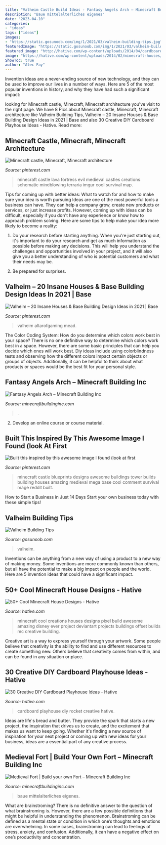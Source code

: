 ```yaml
---
title: "Valheim Castle Build Ideas - Fantasy Angels Arch – Minecraft Building Inc"
description: "Baue mittelalterliches eigenes"
date: "2023-04-10"
categories:
- "ideas"
tags: ["ideas"]
images:
- "https://static.gosunoob.com/img/1/2021/03/valheim-building-tips.jpg"
featuredImage: "https://static.gosunoob.com/img/1/2021/03/valheim-building-tips.jpg"
featured_image: "http://hative.com/wp-content/uploads/2014/04/cardboard-playhouse/12-rocket-cardboard-playhouse.jpg"
image: "https://hative.com/wp-content/uploads/2014/02/minecraft-houses/disneys-up-house-design-22.jpg"
ShowToc: true
author: "Alec Fay"
---
```



Invention ideas are a never-ending source of new technology, and they can be used to improve our lives in a number of ways. Here are 5 of the most popular inventions in history, and why they have had such a significant impact:

	

		
looking for Minecraft castle, Minecraft, Minecraft architecture you've visit to the right page. We have 8 Pics about Minecraft castle, Minecraft, Minecraft architecture like Valheim Building Tips, Valheim – 20 Insane Houses &amp; Base Building Design Ideas in 2021 | Base and also 30 Creative DIY Cardboard Playhouse Ideas - Hative. Read more:
		
    
## Minecraft Castle, Minecraft, Minecraft Architecture

<img loading=lazy src="https://i.pinimg.com/736x/1f/a2/c6/1fa2c61d55b3c9206ecd9e551253c811--minecraft-creations-minecraft-ideas.jpg" onerror="this.onerror=null;this.src='https://tse3.mm.bing.net/th?id=OIP.Y6SVP23WzPRPWbMy4PIwxgHaEK&amp;pid=15.1';" alt="Minecraft castle, Minecraft, Minecraft architecture">

_Source: pinterest.com_

>minecraft castle lava fortress evil medieval castles creations schematic mindblowing terraria imgur cool survival map. 

	

Tips for coming up with better ideas: What to watch for and how to make sure your idea is worth pursuing
Ideas are one of the most powerful tools a business can have. They can help a company grow, create new products or services, or just increase profits. However, coming up with ideas can be difficult, especially if you don't have any experience or know how to approach problem solving. Here are some tips to help make your idea more likely to become a reality:
1. Do your research before starting anything. When you're just starting out, it's important to do your research and get as much information as possible before making any decisions. This will help you understand the challenges and opportunities involved in your project, and it will also give you a better understanding of who is potential customers and what their needs may be.

2. Be prepared for surprises.

    
## Valheim – 20 Insane Houses &amp; Base Building Design Ideas In 2021 | Base

<img loading=lazy src="https://i.pinimg.com/736x/c2/e5/af/c2e5afb30000a4823adb8d9f49f5894d.jpg" onerror="this.onerror=null;this.src='https://tse3.mm.bing.net/th?id=OIP.lBB4A2Uh-HnE2pwUUfJatgHaEm&amp;pid=15.1';" alt="Valheim – 20 Insane Houses &amp; Base Building Design Ideas in 2021 | Base">

_Source: pinterest.com_

>valheim altarofgaming mead. 

	

The Color Coding System: How do you determine which colors work best in your space?
There is no one definitive way to determine which colors work best in a space. However, there are some basic principles that can help you decide which ones will work best. Diy ideas include using colorblindness tests and observing how the different colors impact certain objects or groups of objects. Additionally, it can be helpful to think about what products or spaces would be the best fit for your personal style.

    
## Fantasy Angels Arch – Minecraft Building Inc

<img loading=lazy src="https://minecraftbuildinginc.com/wp-content/uploads/formidable/5/Fantasy-Angels-Arch-DOWNLOAD-Minecraft-building-trees-river-circle-3.jpg" onerror="this.onerror=null;this.src='https://tse4.mm.bing.net/th?id=OIP.NyiX-NjGIfenmqW0LEbF-gHaEK&amp;pid=15.1';" alt="Fantasy Angels Arch – Minecraft Building Inc">

_Source: minecraftbuildinginc.com_

>. 

	

2. Develop an online course or course material.

    
## Built This Inspired By This Awesome Image I Found (look At First

<img loading=lazy src="https://i.pinimg.com/736x/7e/15/f2/7e15f25535669ff907459a276924d0e5.jpg" onerror="this.onerror=null;this.src='https://tse3.mm.bing.net/th?id=OIP.ck5vGeAXO2ORE4nnXFuVKAHaJ3&amp;pid=15.1';" alt="Built this inspired by this awesome image I found (look at first">

_Source: pinterest.com_

>minecraft castle blueprints designs awesome buildings tower builds building houses amazing medieval mega base cool comment survival mage reddit built. 

	

How to Start a Business in Just 14 Days
Start your own business today with these simple tips!

    
## Valheim Building Tips

<img loading=lazy src="https://static.gosunoob.com/img/1/2021/03/valheim-building-tips.jpg" onerror="this.onerror=null;this.src='https://tse3.mm.bing.net/th?id=OIP.pBpyKQQ7wthkac5YyB4vSQHaEK&amp;pid=15.1';" alt="Valheim Building Tips">

_Source: gosunoob.com_

>valheim. 

	

Inventions can be anything from a new way of using a product to a new way of making money. Some inventions are more commonly known than others, but all have the potential to make a big impact on people and the world. Here are 5 invention ideas that could have a significant impact.

    
## 50+ Cool Minecraft House Designs - Hative

<img loading=lazy src="https://hative.com/wp-content/uploads/2014/02/minecraft-houses/disneys-up-house-design-22.jpg" onerror="this.onerror=null;this.src='https://tse1.mm.bing.net/th?id=OIP.PBlmJ-EhtYxdV6ygdDwUtQHaD9&amp;pid=15.1';" alt="50+ Cool Minecraft House Designs - Hative">

_Source: hative.com_

>minecraft cool creations houses designs pixel build awesome amazing disney ever project deviantart projects buildings offset builds mc creative building. 

	

Creative art is a way to express yourself through your artwork. Some people believe that creativity is the ability to find and use different resources to create something new. Others believe that creativity comes from within, and can be found in any situation or place.

    
## 30 Creative DIY Cardboard Playhouse Ideas - Hative

<img loading=lazy src="http://hative.com/wp-content/uploads/2014/04/cardboard-playhouse/12-rocket-cardboard-playhouse.jpg" onerror="this.onerror=null;this.src='https://tse1.mm.bing.net/th?id=OIP.b47Uru8GuZfxUbXWsjl-iAHaLH&amp;pid=15.1';" alt="30 Creative DIY Cardboard Playhouse Ideas - Hative">

_Source: hative.com_

>cardboard playhouse diy rocket creative hative. 

	

Ideas are life's bread and butter. They provide the spark that starts a new project, the inspiration that drives us to create, and the excitement that makes us want to keep going. Whether it's finding a new source of inspiration for your next project or coming up with new ideas for your business, ideas are a essential part of any creative process.

    
## Medieval Fort | Build Your Own Fort – Minecraft Building Inc

<img loading=lazy src="https://minecraftbuildinginc.com/wp-content/uploads/2015/05/Medieval-Fort-Build-your-own-Fort-minecraft-castle-finish-building-ideas-interior-exterior-3.jpg" onerror="this.onerror=null;this.src='https://tse1.mm.bing.net/th?id=OIP.v9cWH8oItL0dWX1IeYwR3wHaFj&amp;pid=15.1';" alt="Medieval Fort | Build your own Fort – Minecraft Building Inc">

_Source: minecraftbuildinginc.com_

>baue mittelalterliches eigenes. 

	

What are brainstroming?
There is no definitive answer to the question of what brainstroming is. However, there are a few possible definitions that might be helpful in understanding the phenomenon. Brainstroming can be defined as a mental state or condition in which one’s thoughts and emotions are overwhelming. In some cases, brainstroming can lead to feelings of stress, anxiety, and confusion. Additionally, it can have a negative effect on one’s productivity and concentration.

